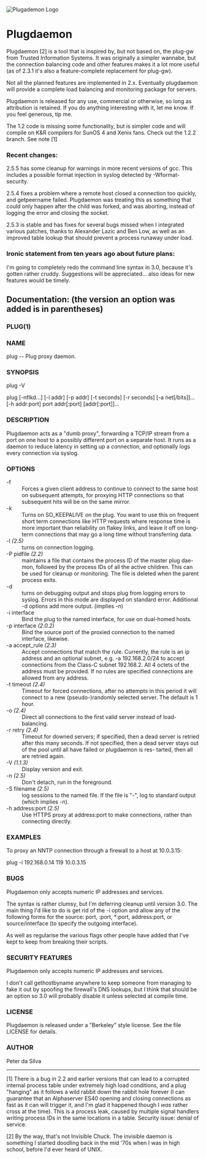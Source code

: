 ![Plugademon Logo](https://github.com/resuna/plugdaemon/raw/master/plugdaemon2.gif)

# Plugdaemon

Plugdaemon [2] is a tool that is inspired by, but not based on, the plug-gw from Trusted Information Systems. It was originally a simpler wannabe, but the connection balancing code and other features makes it a lot more useful (as of 2.3.1 it's also a feature-complete replacement for plug-gw).

Not all the planned features are implemented in 2.x. Eventually plugdaemon will provide a complete load balancing and monitoring package for servers.

Plugdaemon is released for any use, commercial or otherwise, so long as attribution is retained. If you do anything interesting with it, let me know. If you feel generous, tip me.

The 1.2 code is missing some functionality, but is simpler code and will compile on K&R compilers for SunOS 4 and Xenix fans. Check out the 1.2.2 branch. See note [1]

### Recent changes:

2.5.5 has some cleanup for warnings in more recent versions of gcc. This includes a possible format injection in syslog detected by -Wformat-security.

2.5.4 fixes a problem where a remote host closed a connection too quickly, and getpeername failed. Plugdaemon was treating this as something that could only happen after the child was forked, and was aborting, instead of logging the error and closing the socket.

2.5.3 is stable and has fixes for several bugs missed when I integrated various patches, thanks to Alexander Lazic and Ben Low, as well as an improved table lookup that should prevent a process runaway under load.

### Ironic statement from ten years ago about future plans:

I'm going to completely redo the command line syntax in 3.0, because it's gotten rather cruddy. Suggestions will be appreciated... also ideas for new features would be timely.

## Documentation: (the version an option was added is in parentheses)

### PLUG(1)

### NAME
  plug -- Plug proxy daemon.

### SYNOPSIS
  plug -V

  plug [-nflkd...] [-i addr] [-p addr] [-t seconds] [-r seconds] [-a net[/bits]]... [-h addr:port] port addr[:port] [addr[:port]]...

### DESCRIPTION
  Plugdaemon acts as a "dumb proxy", forwarding a TCP/IP stream from a port
  on one host to a possibly different port on a separate host. It runs as a
  daemon to reduce latency in setting up a connection, and optionally logs
  every connection via syslog.

### OPTIONS

<dl compact>
<dt>-f<dd>  Forces a given client address to continue to connect to the same host on subsequent attempts, for proxying HTTP connections so that subsequent hits will be on the same mirror.  
<dt>-k<dd>  Turns on SO_KEEPALIVE on the plug. You want to use this on frequent short term connections like HTTP requests where response time is more important than reliability on flakey links, and leave it off on long- term connections that may go a long time without transferring data.  
<dt>-l <i>(2.5)</i>
<dd>  turns on connection logging.
<dt>-P pidfile <i>(2.2)</i> <dd>    maintains a file that contains the process ID of the master plug dae- mon, followed by the process IDs of all the active children. This can be used for cleanup or monitoring. The file is deleted when the parent process exits.  
<dt>-d<dd>  turns on debugging output and stops plug from logging errors to syslog. Errors in this mode are displayed on standard error.  Additional -d options add more output. (implies -n) 
<dt>-i interface
<dd>    Bind the plug to the named interface, for use on dual-homed hosts.  
<dt>-p interface <i>(2.0.2)</i>
<dd>    Bind the source port of the proxied connection to the named interface, likewise.  
<dt>-a accept_rule <i>(2.3)</i>
<dd>    Accept connections that match the rule.  Currently, the  rule is an ip address and an optional subnet, e.g. -a 192.168.2.0/24 to accept connections  from the  Class-C  subnet 192.168.2. All 4 octets of the address must be provided. If no rules are specified connections are allowed from any address.  
<dt>-t timeout <i>(2.4)</i>
<dd>    Timeout for forced connections, after no attempts in this period it will connect to a new (pseudo-)randomly selected server. The default is 1 hour.  
<dt>-o <i>(2.4)</i>
<dd>    Direct all connections to the first valid server instead of load- balancing.  
<dt>-r retry <i>(2.4)</i>
<dd>    Timeout for downed servers; if specified, then a dead server is retried after this many seconds.  If not specified, then a dead server stays out of the pool until all have failed or plugdaemon is res- tarted, then all are retried again.  
<dt>-V <i>(1.1.3)</i>
<dd>    Display version and exit.  
<dt>-n <i>(2.5)</i>
<dd>   Don't detach, run in the foreground.  
<dt>-S filename <i>(2.5)</i>
<dd>    log sessions to the named file. If the file is "-", log to standard output (which implies -n).  
<dt>-h address:port <i>(2.5)</i>
<dd>    Use HTTPS proxy at address:port to make connections, rather than connecting directly.
</dl>

### EXAMPLES

  To proxy an NNTP connection through a firewall to a host at 10.0.3.15:

  plug -i 192.168.0.14 119 10.0.3.15

### BUGS

  Plugdaemon only accepts numeric IP addresses and services.

  The syntax is rather clumsy, but I'm deferring cleanup until version
  3.0. The main thing I'd like to do is get rid of the -i option and
  allow any of the following forms for the source: port, :port,
  *:port, address:port, or source/interface (to specify
  the outgoing interface).

   As well as regularise the various flags other people have added that
   I've kept to keep from breaking their scripts.

### SECURITY FEATURES

  Plugdaemon only accepts numeric IP addresses and services.

  I don't call gethostbyname anywhere to keep someone from managing
  to fake it out by spoofing the firewall's DNS lookups, but I think
  that should be an option so 3.0 will probably disable it unless
  selected at compile time.

### LICENSE

  Plugdaemon is released under a "Berkeley" style license. See the file
  LICENSE for details.

### AUTHOR

  Peter da Silva <resuna at gmail.com>

----------

[1] There is a bug in 2.2 and earlier versions that can lead to a corrupted internal process table under extremely high load conditions, and a plug "hanging" as it follows a wild rabbit down the rabbit hole forever (I can guarantee that an Alphaserver ES40 opening and closing connections as fast as it can will trigger it, and I'm glad it happened though I *was* rather cross at the time). This is a process leak, caused by multiple signal handlers writing process IDs in the same locations in a table. Security issue: denial of service.

[2] By the way, that's not Invisible Chuck. The invisible daemon is something I started doodling back in the mid '70s when I was in high school, before I'd ever heard of UNIX.
